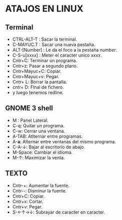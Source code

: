 # ATAJOS EN LINUX

## Terminal

*	CTRL-ALT-T : Sacar la terminal.
*	C-MAYUC.T : Sacar una nueva pestaña.
*	ALT-[Number] : Le da el foco a la pestaña _number_.
*	C-S-u[xxxx] : Meter el caracter unico _xxxx_.
*	Cntr+C:	Terminar un programa.
*	Cntr+z: Pasar a segundo plano.
*	Cntr+Mayuc+C: Copiar.
*	Cntr+Mayuc+v: Pegar.
*	Cntr+ L: Borrar la pantalla.
*	cntr+ D: FInal de fichero.
*   y luego tenemos redline.

## GNOME 3 shell

-	M :  Panel Lateral.
-	C-q: Quitar un programa.
-	C-w: Cerrar una ventana.
-	A-TAB: Atlternar entre programas.
- 	A-__a__: Alternar entre ventanas del mismo programa.
- 	C-A-↓: Bajar al escritorio de abajo.
-	M-Space: Cambiar el idioma.
-	M-↑: Maximizar la venta.

## TEXTO

-	Cntr-+: Aumentar la fuente.
-	Cntr--: Disminur la fuente.
-	Cntr+C:	Copiar.
-	Cntr+x: Cortar.
-	Cntr+v:	Pegar.
- S-←↑→↓: Subrayar de caracter en caracter.


